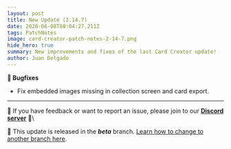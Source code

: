 ```yaml
---
layout: post
title: New Update (2.14.7)
date: 2020-06-08T08:04:27.211Z
tags: PatchNotes
image: card-creator-patch-notes-2-14-7.png
hide_hero: true
summary: New improvements and fixes of the last Card Creator update!
author: Juan Delgado
---
```

**🐛 Bugfixes**

* Fix embedded images missing in collection screen and card export.

---

📌 If you have feedback or want to report an issue, please join to our **[Discord server](http://discord.gg/pixelatto)** 💬\

📌 This update is released in the ***beta*** branch. [Learn how to change to another branch here](/blog/beta-and-legacy-versions).